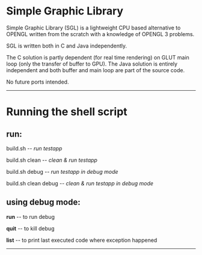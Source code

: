 Simple Graphic Library
=======

Simple Graphic Library (SGL) is a lightweight CPU based alternative to OPENGL written from the scratch with a knowledge of OPENGL 3 problems.

SGL is written both in C and Java independently.

The C solution is partly dependent (for real time rendering) on GLUT main loop (only the transfer of buffer to GPU).
The Java solution is entirely independent and both buffer and main loop are part of the source code.


No future ports intended.


***

Running the shell script
========================

run:
----

build.sh -- *run testapp*

build.sh clean -- *clean & run testapp*

build.sh debug -- *run testapp in debug mode*

build.sh clean debug -- *clean & run testapp in debug mode*

using debug mode:
-----------------

**run** -- to run debug

**quit** -- to kill debug

**list** -- to print last executed code where exception happened

***
